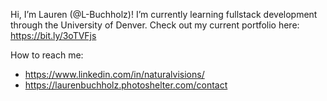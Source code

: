 Hi, I’m Lauren (@L-Buchholz)! I’m currently learning fullstack development through the University of Denver. Check out my current portfolio here: https://bit.ly/3oTVFjs

How to reach me: 
* https://www.linkedin.com/in/naturalvisions/ 
* https://laurenbuchholz.photoshelter.com/contact
